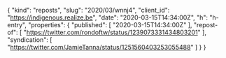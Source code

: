{
  "kind": "reposts",
  "slug": "2020/03/wnnj4",
  "client_id": "https://indigenous.realize.be",
  "date": "2020-03-15T14:34:00Z",
  "h": "h-entry",
  "properties": {
    "published": [
      "2020-03-15T14:34:00Z"
    ],
    "repost-of": [
      "https://twitter.com/rondoftw/status/1239073331434803201"
    ],
    "syndication": [
      "https://twitter.com/JamieTanna/status/1251560403253055488"
    ]
  }
}
